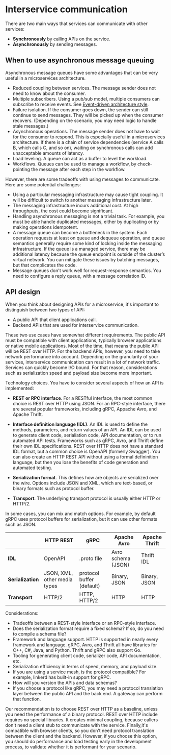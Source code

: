 # Interservice communication

There are two main ways that services can communicate with other services:

- **Synchronously** by calling APIs on the service.
- **Asynchronously** by sending messages. 


## When to use asynchronous message queuing

Asynchronous message queues have some advantages that can be very useful in a microservices architecture.

- Reduced coupling between services. The message sender does not need to know about the consumer. 
- Multiple subscribers. Using a pub/sub model, multiple consumers can subscribe to receive events. See [Event-driven architecture style](/azure/architecture/guide/architecture-styles/event-driven).
- Failure isolation. If the consumer goes down, the sender can still continue to send messages. They will be picked up when the consumer recovers. (Depending on the scenario, you may need logic to handle stale messages.)
- Asynchronous operations. The message sender does not have to wait for the consumer to respond. This is especially useful in a microservices architecture. If there is a chain of service dependencies (service A calls B, which calls C, and so on), waiting on synchronous calls can add unacceptable amounts of latency.
- Load leveling. A queue can act as a buffer to level the workload. 
- Workflows. Queues can be used to manage a workflow, by check-pointing the message after each step in the workflow.

However, there are some tradeoffs with using messages to communicate. Here are some potential challenges:

- Using a particular messaging infrastructure may cause tight coupling. It will be difficult to switch to another messaging infrastructure later.
- The messaging infrastructure incurs additional cost. At high throughputs, the cost could become significant.
- Handling asynchronous messaging is not a trivial task. For example, you must be able handle duplicated messages, either by duplicating or by making operations idempotent. 
- A message queue can become a bottleneck in the system. Each operation requests at least on queue and dequeue operation, and queue semantics generally require some kind of locking inside the messaging infrastructure. If the queue is a managed service, there may be additional latency because the queue endpoint is outside of the cluster’s virtual network. You can mitigate these issues by batching messages, but that complicates the code. 
- Message queues don't work well for request-response semantics. You need to configure a reply queue, with a message correlation ID.

## API design

When you think about designing APIs for a microservice, it's important to distinguish between two types of API:

- A public API that client applications call. 
- Backend APIs that are used for interservice communication.

These two use cases have somewhat different requirements. The public API must be compatible with client applications, typically browser applications or native mobile applications. Most of the time, that means the public API will be REST over HTTP. For the backend APIs, however, you need to take network performance into account. Depending on the granularity of your services, interservice communication can result in a lot of network traffic. Services can quickly become I/O bound. For that reason, considerations such as serialization speed and payload size become more important.

Technology choices. You have to consider several aspects of how an API is implemented:

- **REST or RPC interface**. For a RESTful interface, the most common choice is REST over HTTP using JSON. For an RPC-style interface, there are several popular frameworks, including gRPC, Appache Avro, and Apache Thrift.  

- **Interface definition language (IDL)**. An IDL is used to define the methods, parameters, and return values of an API. An IDL can be used to generate client code, serialiation code, API documentation, or to run automated API tests. Frameworks such as gRPC, Avro, and Thrift define their own IDL specifications. REST over HTTP does not have a standard IDL format, but a common choice is OpenAPI (formerly Swagger). You can also create an HTTP REST API without using a formal defininition language, but then you lose the benefits of code generation and automated testing.

- **Serialization format**. This defines how are objects are serialized over the wire. Options include JSON and XML, which are text-based, or binary formats such as protocol buffer. 

- **Transport**. The underlying transport protocol is usually either HTTP or HTTP/2.

In some cases, you can mix and match options. For example, by default gRPC uses protocol buffers for serialization, but it can use other formats such as JSON.

| &nbsp; | HTTP REST | gRPC | Apache Avro | Apache Thrift |
|--------|-----------|------|-------------|---------------|
| **IDL** | OpenAPI | .proto file | Avro schema (JSON) | Thrift IDL |
| **Serialization** | JSON, XML, other media types | protocol buffer (default) | Binary, JSON | Binary, JSON |
| **Transport** | HTTP/2 | HTTP, HTTP/2 | HTTP | HTTP |

Considerations:

- Tradeoffs between a REST-style interface or an RPC-style interface.
- Does the serialization format require a fixed schema? If so, do you need to compile a schema file?
- Framework and language support. HTTP is supported in nearly every framework and language. gRPC, Avro, and Thrift all have libraries for C++, C#, Java, and Python. Thrift and gRPC also support Go.
- Tooling for generating client code, serializer code, API documentation, etc. 
- Serialization efficiency in terms of speed, memory, and payload size.
-  If you are using a service mesh, is the protocol compatible? For example, linkerd has built-in support for gRPC.
- How will you version the APIs and data schemas?
- If you choose a protocol like gRPC, you may need a protocol translation layer between the public API and the back end. A gateway can perform that function.

Our recommendation is to choose REST over HTTP as a baseline, unless you need the performance of a binary protocol. REST over HTTP include requires no special libraries. It creates minimal coupling, because callers don't need a client stub to communicate with the service. Finally,it's compatible with browser clients, so you don’t need protocol translation between the client and the backend. However, if you choose this option, you should do performance and load testing early in the development process, to validate whether it is performant for your scenario.

